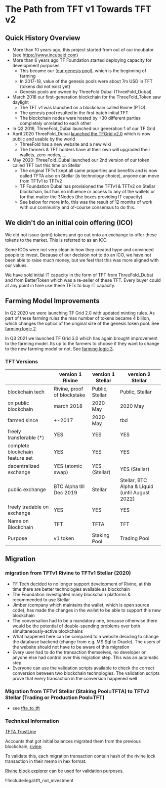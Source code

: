 # The Path from TFT v1 Towards TFT v2

## Quick History Overview

- More than 10 years ago, this project started from out of our incubator (see https://www.incubaid.com)
- More than 6 years ago TF Foundation started deploying capacity for development purposes
  - This became our ([our genesis pool](genesis_pool)), which is the beginning of farming
  - In 2017-18, value of the genesis pools were about 7m USD in TFT (tokens did not exist yet)
  - Genesis pools are owned by ThreeFold Dubai (ThreeFold_Dubai).
- March 2018 our first-generation blockchain for the ThreeFold_Token saw daylight
  - The TFT v1 was launched on a blockchain called Rivine (PTO)
  - The genesis pool resulted in the first batch initial TFT
  - The blockchain nodes were hosted by +30 different parties completely unrelated to each other
- In Q2 2019, ThreeFold_Dubai launched our generation 1 of our TF Grid
- April 2020 ThreeFold_Dubai [launched the TFGrid v2.0](threefold_grid_2_0) which is now public and usable by the world
  - ThreeFold has a new website and a new wiki
  - The farmers & TFT holders have at their own will upgraded their wallets, zero-nodes, ...
- May 2020: ThreeFold_Dubai launched our 2nd version of our token called TFT but this time on Stellar
  - The original TFTv1 kept all same properties and benefits and is now called TFTA also on Stellar (is technology choice), anyone can move from TFTv1 to TFTv2
  - TF Foundation Dubai has provisioned the TFTv1 & TFTv2 on Stellar blockchain, but has no influence or access to any of the wallets or for that matter the 3Nodes (the boxes providing IT capacity)
  - See below for more info, this was the result of 12 months of work with our community and of-course consensus to do this.

## We didn't do an initial coin offering (ICO)

We did not issue (print) tokens and go out onto an exchange to offer these tokens to the market. This is referred to as an ICO.

Some ICOs were not very clean in how they created hype and convinced people to invest. Because of our decision not to do an ICO, we have not been able to raise much money, but we feel that this was more aligned with our values.

We have sold initial IT capacity in the form of TFT from ThreeFold_Dubai and from BetterToken which was a re-seller of these TFT. Every buyer could at any point in time use these TFTs to buy IT capacity.

## Farming Model Improvements

In Q2 2020 we were launching TF Grid 2.0 with updated minting rules. As part of these farming rules the max number of tokens became 4 billion, which changes the optics of the original size of the genesis token pool. See [farming logic 2](farming_reward2).

In Q3 2021 we launched TF Grid 3.0 which has again brought improvement to the farming model. Its up to the farmers to choose if they want to change to the new farming model or not. See [farming logic 3](farming_reward).

### TFT Versions

|                                 | version 1 Rivine            | version 1 Stellar | version 2 Stellar           |
| ------------------------------- | --------------------------- | ----------------- | --------------------------- |
| blockchain tech                 | Rivine, proof of blockstake | Public, Stellar   | Public, Stellar             |
| on public blockchain            | march 2018                  | 2020 May          | 2020 May                    |
| farmed since                    | +-2017                      | 2020 May          | tbd                         |
| freely transferable (\*)        | YES                         | YES               | YES                         |
| complete blockchain feature set | YES                         | YES               | YES                         |
| decentralized exchange          | YES (atomic swap)           | YES (Stellar)     | YES (Stellar)               |
| public exchange                 | BTC Alpha till Dec 2019     | Stellar           | Stellar, BTC Alpha & Liquid (until August 2022) |
| freely tradable on exchange     | YES                         | YES               | YES                         |
| Name on Blockchain              | TFT                         | TFTA              | TFT                         |
| Purpose                         | v1 token                    | Staking Pool      | Trading Pool                |

## Migration

### migration from TFTv1 Rivine to TFTv1 Stellar (2020)

- TF Tech decided to no longer support development of Rivine, at this time there are better technologies available as blockchain
- The Foundation investigated many blockchain platforms & recommended to use Stellar
- Jimber (company which maintains the wallet, which is open source code), has made the changes in the wallet to be able to support this new blockchain
- The conversation had to be a mandatory one, because otherwise there would be the potential of double-spending problems over both simultaneously-active blockchains
- What happened here can be compared to a website deciding to change the database backend (change from e.g. MS Sql to Oracle). The users of the website should not have to be aware of this migration
- Every user had to do the transaction themselves, no developer or anyone else had control over this migration step. This was an automatic step
- Everyone can use the validation scripts available to check the correct conversion between two blockchain technologies. The validation scripts prove that every transaction in the conversion happened well

### Migration from TFTv1 Stellar (Staking Pool=TFTA) to TFTv2 Stellar (Trading or Production Pool=TFT)

- see [tfta_to_tft](tfta_to_tft)

### Technical Information

[TFTA TrustLine](https://stellar.expert/explorer/public/asset/TFTA-GBUT4GP5GJ6B3XW5PXENHQA7TXJI5GOPW3NF4W3ZIW6OOO4ISY6WNLN2)

Accounts that got initial balances migrated them from the previous blockchain, [rivine](https://explorer.threefoldtoken.com/).

To validate this, each migration transaction contain hash of the rivine lock transaction in their memo in hex format.

[Rivine block explorer](https://explorer.threefoldtoken.com/) can be used for validation purposes.

!!!include:legal:tft_not_investment